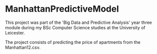 # ManhattanPredictiveModel

This project was part of the 'Big Data and Predictive Analysis' year three module during my BSc Computer Science studies at the University of Leicester. 

The project consists of predicting the price of apartments from the Manhattan12.csv.
